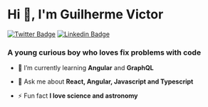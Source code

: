 <h1>Hi 👋, I'm Guilherme Victor</h1>

[![Twitter Badge](https://img.shields.io/badge/-@oguivictor-ffffff?style=for-the-badge&labelColor=ffffff&logo=twitter&logoColor=292929&link=https://twitter.com/oguivictor)](https://twitter.com/oguivictor) 
[![Linkedin Badge](https://img.shields.io/badge/-Guilherme%20Victor-ffffff?style=for-the-badge&logo=Linkedin&logoColor=292929&link=https://www.linkedin.com/in/guilhermeviictor/)](https://www.linkedin.com/in/guilhermeviictor/)
<h3>A young curious boy who loves fix problems with code</h3>

- 🌱 I’m currently learning **Angular** and **GraphQL**

- 💬 Ask me about **React, Angular, Javascript and Typescript**

- ⚡ Fun fact **I love science and astronomy**
